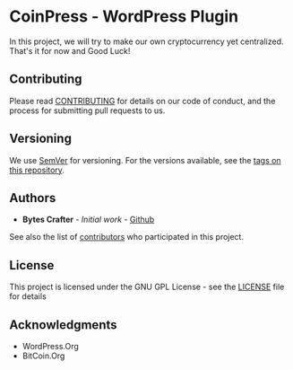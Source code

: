 # CoinPress - WordPress Plugin

In this project, we will try to make our own cryptocurrency yet centralized. That's it for now and Good Luck!

## Contributing

Please read [CONTRIBUTING](CONTRIBUTING) for details on our code of conduct, and the process for submitting pull requests to us.

## Versioning

We use [SemVer](http://semver.org/) for versioning. For the versions available, see the [tags on this repository](https://github.com/BytesCrafter/CoinPress-WP-Plugin/tags). 

## Authors

* **Bytes Crafter** - *Initial work* - [Github](https://github.com/BytesCrafter/CoinPress-WP-Plugin.git)

See also the list of [contributors](https://github.com/BytesCrafter/CoinPress-WP-Plugin/graphs/contributors) who participated in this project.

## License

This project is licensed under the GNU GPL License - see the [LICENSE](LICENSE) file for details

## Acknowledgments

* WordPress.Org
* BitCoin.Org